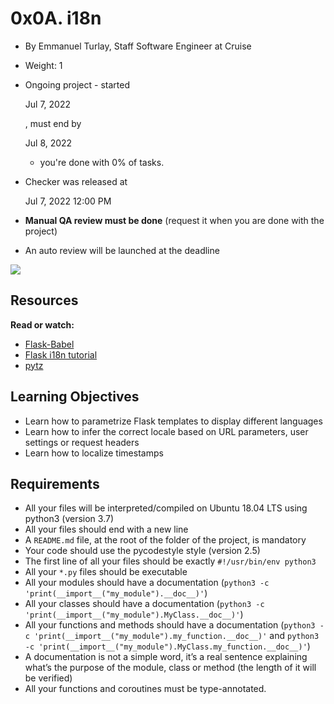 # 0x0A. i18n

-   By Emmanuel Turlay, Staff Software Engineer at Cruise
-   Weight: 1
-   Ongoing project - started
    
    Jul 7, 2022
    
    , must end by
    
    Jul 8, 2022
    
    - you're done with  0% of tasks.
-   Checker was released at
    
    Jul 7, 2022 12:00 PM
    
-   **Manual QA review must be done**  (request it when you are done with the project)
-   An auto review will be launched at the deadline

![](https://holbertonintranet.s3.amazonaws.com/uploads/medias/2020/1/91e1c50322b2428428f9.jpeg?X-Amz-Algorithm=AWS4-HMAC-SHA256&X-Amz-Credential=AKIARDDGGGOU5BHMTQX4%2F20220707%2Fus-east-1%2Fs3%2Faws4_request&X-Amz-Date=20220707T175819Z&X-Amz-Expires=86400&X-Amz-SignedHeaders=host&X-Amz-Signature=af20ed290540dd4525657879ecab924d800e2271e08c3ec2b8a56a638e0db1f7)

## Resources

**Read or watch:**

-   [Flask-Babel](https://intranet.hbtn.io/rltoken/Q71CxQOjqpOJrqHd_F4lXQ "Flask-Babel")
-   [Flask i18n tutorial](https://intranet.hbtn.io/rltoken/NdAnX-Td57RRaA25LX0A1Q "Flask i18n tutorial")
-   [pytz](https://intranet.hbtn.io/rltoken/yk8MxfbrtfmHusK6pmX7XQ "pytz")

## Learning Objectives

-   Learn how to parametrize Flask templates to display different languages
-   Learn how to infer the correct locale based on URL parameters, user settings or request headers
-   Learn how to localize timestamps

## Requirements

-   All your files will be interpreted/compiled on Ubuntu 18.04 LTS using python3 (version 3.7)
-   All your files should end with a new line
-   A  `README.md`  file, at the root of the folder of the project, is mandatory
-   Your code should use the pycodestyle style (version 2.5)
-   The first line of all your files should be exactly  `#!/usr/bin/env python3`
-   All your  `*.py`  files should be executable
-   All your modules should have a documentation (`python3 -c 'print(__import__("my_module").__doc__)'`)
-   All your classes should have a documentation (`python3 -c 'print(__import__("my_module").MyClass.__doc__)'`)
-   All your functions and methods should have a documentation (`python3 -c 'print(__import__("my_module").my_function.__doc__)'`  and  `python3 -c 'print(__import__("my_module").MyClass.my_function.__doc__)'`)
-   A documentation is not a simple word, it’s a real sentence explaining what’s the purpose of the module, class or method (the length of it will be verified)
-   All your functions and coroutines must be type-annotated.